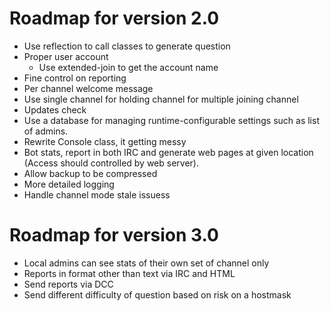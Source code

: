 # Roadmap for version 2.0
* Use reflection to call classes to generate question
* Proper user account
    * Use extended-join to get the account name
* Fine control on reporting
* Per channel welcome message
* Use single channel for holding channel for multiple joining channel
* Updates check
* Use a database for managing runtime-configurable settings such as list of
  admins.
* Rewrite Console class, it getting messy
* Bot stats, report in both IRC and generate web pages at given location
  (Access should controlled by web server).
* Allow backup to be compressed
* More detailed logging
* Handle channel mode stale issuess


# Roadmap for version 3.0
* Local admins can see stats of their own set of channel only
* Reports in format other than text via IRC and HTML
* Send reports via DCC
* Send different difficulty of question based on risk on a hostmask
